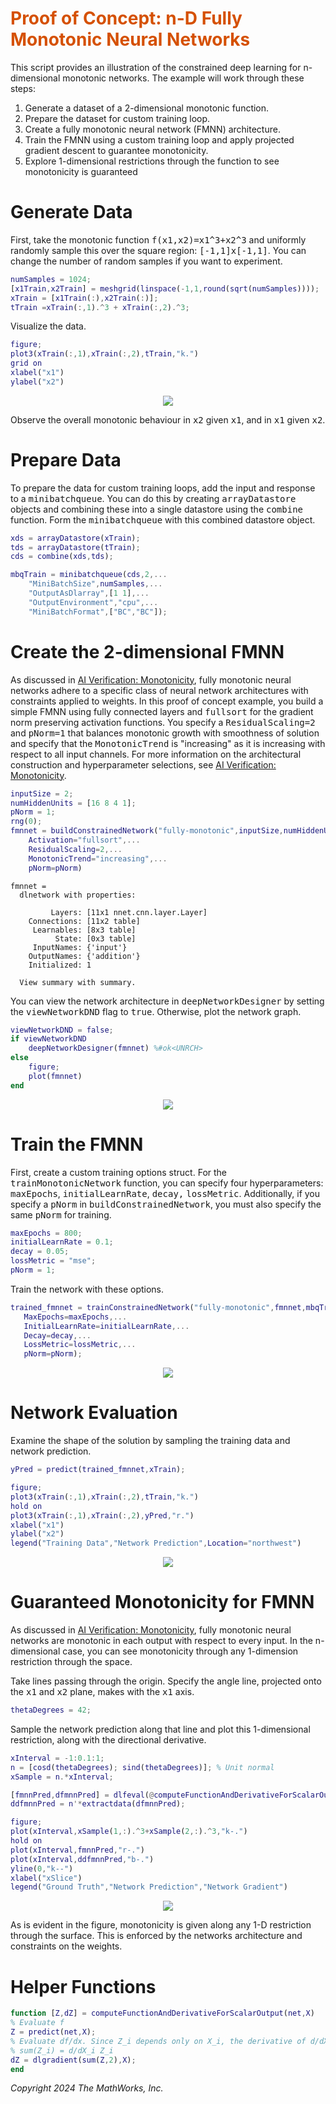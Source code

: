 
# <span style="color:rgb(213,80,0)">Proof of Concept: n\-D Fully Monotonic Neural Networks</span>

This script provides an illustration of the constrained deep learning for n\-dimensional monotonic networks. The example will work through these steps:

1.  Generate a dataset of a 2\-dimensional monotonic function.
2. Prepare the dataset for custom training loop.
3. Create a fully monotonic neural network (FMNN) architecture.
4. Train the FMNN using a custom training loop and apply projected gradient descent to guarantee monotonicity.
5. Explore 1\-dimensional restrictions through the function to see monotonicity is guaranteed
# Generate Data

First, take the monotonic function <samp>f(x1,x2)=x1^3+x2^3</samp> and uniformly randomly sample this over the square region: <samp>[-1,1]x[-1,1]</samp>. You can change the number of random samples if you want to experiment.

```matlab
numSamples = 1024;
[x1Train,x2Train] = meshgrid(linspace(-1,1,round(sqrt(numSamples))));
xTrain = [x1Train(:),x2Train(:)];
tTrain =xTrain(:,1).^3 + xTrain(:,2).^3;
```

Visualize the data.

```matlab
figure;
plot3(xTrain(:,1),xTrain(:,2),tTrain,"k.")
grid on
xlabel("x1")
ylabel("x2")
```

<figure>
<p align="center">
    <img src="./figures/PoC_Ex2_nDFMNN_Fig1.jpg">
</p>
</figure>

Observe the overall monotonic behaviour in <samp>x2</samp> given <samp>x1</samp>, and in <samp>x1</samp> given <samp>x2</samp>.

# Prepare Data

To prepare the data for custom training loops, add the input and response to a <samp>minibatchqueue</samp>. You can do this by creating <samp>arrayDatastore</samp> objects and combining these into a single datastore using the <samp>combine</samp> function. Form the <samp>minibatchqueue</samp> with this combined datastore object.

```matlab
xds = arrayDatastore(xTrain);
tds = arrayDatastore(tTrain);
cds = combine(xds,tds);

mbqTrain = minibatchqueue(cds,2,...
    "MiniBatchSize",numSamples,...
    "OutputAsDlarray",[1 1],...
    "OutputEnvironment","cpu",...
    "MiniBatchFormat",["BC","BC"]);
```
# Create the 2\-dimensional FMNN

As discussed in [AI Verification: Monotonicity](../../../documentation/AI-Verification-Monotonicity.md), fully monotonic neural networks adhere to a specific class of neural network architectures with constraints applied to weights. In this proof of concept example, you build a simple FMNN using fully connected layers and <samp>fullsort</samp> for the gradient norm preserving activation functions. You specify a <samp>ResidualScaling=2</samp> and  <samp>pNorm=1</samp> that balances monotonic growth with smoothness of solution and specify that the <samp>MonotonicTrend</samp> is "increasing" as it is increasing with respect to all input channels. For more information on the architectural construction and hyperparameter selections, see [AI Verification: Monotonicity](../../../documentation/AI-Verification-Monotonicity.md).

```matlab
inputSize = 2;
numHiddenUnits = [16 8 4 1];
pNorm = 1;
rng(0);
fmnnet = buildConstrainedNetwork("fully-monotonic",inputSize,numHiddenUnits,...
    Activation="fullsort",...
    ResidualScaling=2,...
    MonotonicTrend="increasing",...
    pNorm=pNorm)
```

```matlabTextOutput
fmnnet = 
  dlnetwork with properties:

         Layers: [11x1 nnet.cnn.layer.Layer]
    Connections: [11x2 table]
     Learnables: [8x3 table]
          State: [0x3 table]
     InputNames: {'input'}
    OutputNames: {'addition'}
    Initialized: 1

  View summary with summary.

```

You can view the network architecture in <samp>deepNetworkDesigner</samp> by setting the <samp>viewNetworkDND</samp> flag to <samp>true</samp>. Otherwise, plot the network graph.

```matlab
viewNetworkDND = false;
if viewNetworkDND
    deepNetworkDesigner(fmnnet) %#ok<UNRCH>
else
    figure;
    plot(fmnnet)
end
```

<figure>
<p align="center">
    <img src="./figures/PoC_Ex2_nDFMNN_Fig2.jpg">
</p>
</figure>

# Train the FMNN

First, create a custom training options struct. For the <samp>trainMonotonicNetwork</samp> function, you can specify four hyperparameters: <samp>maxEpochs</samp>, <samp>initialLearnRate</samp>, <samp>decay,</samp> <samp>lossMetric</samp>. Additionally, if you specify a <samp>pNorm</samp> in <samp>buildConstrainedNetwork</samp>, you must also specify the same <samp>pNorm</samp> for training.

```matlab
maxEpochs = 800;
initialLearnRate = 0.1;
decay = 0.05;
lossMetric = "mse";
pNorm = 1;
```

Train the network with these options.

```matlab
trained_fmnnet = trainConstrainedNetwork("fully-monotonic",fmnnet,mbqTrain,...
   MaxEpochs=maxEpochs,...
   InitialLearnRate=initialLearnRate,...
   Decay=decay,...
   LossMetric=lossMetric,...
   pNorm=pNorm);
```

<figure>
<p align="center">
    <img src="./figures/PoC_Ex2_nDFMNN_Fig3.jpg">
</p>
</figure>

# Network Evaluation

Examine the shape of the solution by sampling the training data and network prediction.

```matlab
yPred = predict(trained_fmnnet,xTrain);

figure;
plot3(xTrain(:,1),xTrain(:,2),tTrain,"k.")
hold on
plot3(xTrain(:,1),xTrain(:,2),yPred,"r.")
xlabel("x1")
ylabel("x2")
legend("Training Data","Network Prediction",Location="northwest")
```

<figure>
<p align="center">
    <img src="./figures/PoC_Ex2_nDFMNN_Fig4.jpg">
</p>
</figure>

# Guaranteed Monotonicity for FMNN

As discussed in [AI Verification: Monotonicity](../../../documentation/AI-Verification-Monotonicity.md), fully monotonic neural networks are monotonic in each output with respect to every input. In the n\-dimensional case, you can see monotonicity through any 1\-dimension restriction through the space.


Take lines passing through the origin. Specify the angle line, projected onto the <samp>x1</samp> and <samp>x2</samp> plane, makes with the <samp>x1</samp> axis.

```matlab
thetaDegrees = 42;
```

Sample the network prediction along that line and plot this 1\-dimensional restriction, along with the directional derivative.

```matlab
xInterval = -1:0.1:1;
n = [cosd(thetaDegrees); sind(thetaDegrees)]; % Unit normal
xSample = n.*xInterval;

[fmnnPred,dfmnnPred] = dlfeval(@computeFunctionAndDerivativeForScalarOutput,trained_fmnnet,dlarray(xSample,"CB"));
ddfmnnPred = n'*extractdata(dfmnnPred);

figure;
plot(xInterval,xSample(1,:).^3+xSample(2,:).^3,"k-.")
hold on
plot(xInterval,fmnnPred,"r-.")
plot(xInterval,ddfmnnPred,"b-.")
yline(0,"k--")
xlabel("xSlice")
legend("Ground Truth","Network Prediction","Network Gradient")
```

<figure>
<p align="center">
    <img src="./figures/PoC_Ex2_nDFMNN_Fig5.jpg">
</p>
</figure>

As is evident in the figure, monotonicity is given along any 1\-D restriction through the surface. This is enforced by the networks architecture and constraints on the weights.

# Helper Functions
```matlab
function [Z,dZ] = computeFunctionAndDerivativeForScalarOutput(net,X)
% Evaluate f
Z = predict(net,X);
% Evaluate df/dx. Since Z_i depends only on X_i, the derivative of d/dX_i
% sum(Z_i) = d/dX_i Z_i
dZ = dlgradient(sum(Z,2),X);
end
```

*Copyright 2024 The MathWorks, Inc.*

